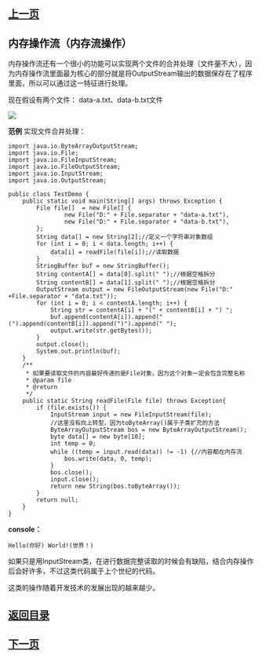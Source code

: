 ## [上一页](course83)
##  内存操作流（内存流操作）

内存操作流还有一个很小的功能可以实现两个文件的合并处理（文件量不大），因为内存操作流里面最为核心的部分就是将OutputStream输出的数据保存在了程序里面，所以可以通过这一特征进行处理。

现在假设有两个文件： data-a.txt、data-b.txt文件

![](http://ww2.sinaimg.cn/large/0060lm7Tly1fnryyyfxhnj30vd0hk7d4.jpg)

**范例** 实现文件合并处理：

	import java.io.ByteArrayOutputStream;
	import java.io.File;
	import java.io.FileInputStream;
	import java.io.FileOutputStream;
	import java.io.InputStream;
	import java.io.OutputStream;
	
	public class TestDemo {
		public static void main(String[] args) throws Exception {
			File file[]  = new File[] {
					new File("D:" + File.separator + "data-a.txt"),
					new File("D:" + File.separator + "data-b.txt"),
			};
			String data[] = new String[2];//定义一个字符串对象数组
			for (int i = 0; i < data.length; i++) {
				data[i] = readFile(file[i]);//读取数据
			}
			StringBuffer buf = new StringBuffer();
			String contentA[] = data[0].split(" ");//根据空格拆分
			String contentB[] = data[1].split(" ");//根据空格拆分
			OutputStream output = new FileOutputStream(new File("D:" +File.separator + "data.txt"));
			for (int i = 0; i < contentA.length; i++) {
				String str = contentA[i] + "(" + contentB[i] + ") ";
				buf.append(contentA[i]).append("(").append(contentB[i]).append(")").append(" ");
				output.write(str.getBytes());
			}
			output.close();
			System.out.println(buf);
		}
		/**
		 * 如果要读取文件的内容最好传递的是File对象，因为这个对象一定会包含完整名称
		 * @param file
		 * @return
		 */
		public static String readFile(File file) throws Exception{
			if (file.exists()) {
				InputStream input = new FileInputStream(file);
				//这里没有向上转型，因为toByteArray()属于子类扩充的方法
				ByteArrayOutputStream bos = new ByteArrayOutputStream();
				byte data[] = new byte[10];
				int temp = 0;
				while ((temp = input.read(data)) != -1) {//内容都在内存流
					bos.write(data, 0, temp);
				}
				bos.close();
				input.close();
				return new String(bos.toByteArray());
			}
			return null;
		}
	}

**console：**

	Hello(你好) World!(世界！) 

如果只是用InputStream类，在进行数据完整读取的时候会有缺陷，结合内存操作后会好许多，不过这类代码属于上个世纪的代码。

这类的操作随着开发技术的发展出现的越来越少。

## [返回目录](https://wuchengcheng110120.github.io/aliyunjava3/list)
## [下一页](course85)
